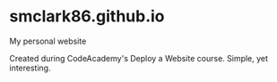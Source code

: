 # smclark86.github.io
My personal website

Created during CodeAcademy's Deploy a Website course. Simple, yet interesting.
